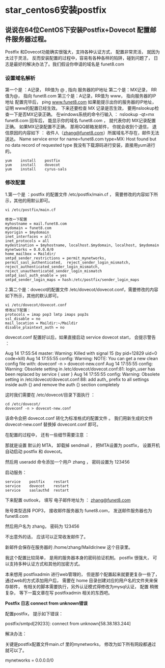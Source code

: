 # star_centos6安装postfix

## 说说在64位CentOS下安装Postfix+Dovecot 配置邮件服务器过程。

Postfix 和Dovecot功能确实很强大，支持各种认证方式， 配置非常灵活， 就因为太过于灵活， 反而安装配置的过程中，容易有各种各样的陷阱，碰到问题了， 日志是最好的解决办法了。我们假设你申请的域名是 funet8.com 

### 设置域名解析

第一个是 ：A记录，  RR值为 @ ,    指向 服务器的IP地址
第二个是：MX记录， RR值为@， 指向 funet8.com
第三个是：A记录，RR值为 www， 指向服务器的IP地址
配置完毕后，  ping    www.funet8.com  如果能提示出你的服务器的IP地址， 证明 www的配置已经生效。
下来还要检查 MX 记录是否生效， 要用nslookup检查一下是否MX记录正确。
在windows系统的命令行输入 ：  nslookup    -qt=mx    funet8.com   回车后，
能显示你的域名    funet8.com  ， 就代表你的 MX记录配置正确。
如果MX记录配置不正确， 那用QQ邮箱发邮件， 你就会收到个退信， 退信原因的内容如下 ：
收件人（zhang@funet8.com）所属域名不存在，邮件无法送达。
Name service error for name=funet8.com type=MX: Host found but no data record of requested type
我没有下载源码进行安装，直接用yum进行的。

```
yum    install    postfix
yum    install    dovecot
yum    install    cyrus-sals
```
###  修改配置
1.第一个是 ：postfix 的配置文件    /etc/postfix/main.cf ，  需要修改的内容如下所示，其他的用默认即可。

```
vi /etc/postfix/main.cf

修改一下配置
myhostname = mail.funet8.com
mydomain = funet8.com
myorigin = $mydomain
inet_interfaces = all
inet_protocols = all
mydestination = $myhostname, localhost.$mydomain, localhost, $mydomain
mynetworks = 0.0.0.0/0
home_mailbox = Maildir/
smtpd_sender_restrictions = permit_mynetworks,  permit_sasl_authenticated,  reject_sender_login_mismatch, reject_authenticated_sender_login_mismatch, reject_unauthenticated_sender_login_mismatch 
smtpd_sasl_auth_enable = yes
smtpd_sender_login_maps = hash:/etc/postfix/sender_login_maps
```
2.第二个是：dovecot的配置文件  /etc/dovecot/dovecot.conf，需要修改的内容如下所示，其他的默认即可。
```
vi /etc/dovecot/dovecot.conf
修改以下配置：
protocols = imap pop3 lmtp imaps pop3s
ssl_disable = no
mail_location = Maildir:~/Maildir
disable_plaintext_auth = no
```
dovecot.conf 配置好以后，如果直接启动    service  dovecot  start，  会提示警告 ：

Aug 14 17:55:54 master: Warning: Killed with signal 15 (by pid=12829 uid=0 code=kill)
Aug 14 17:55:55 config: Warning: NOTE: You can get a new clean config file with: doveconf -n > dovecot-new.conf
Aug 14 17:55:55 config: Warning: Obsolete setting in /etc/dovecot/dovecot.conf:81: login_user has been replaced by service { user }
Aug 14 17:55:55 config: Warning: Obsolete setting in /etc/dovecot/dovecot.conf:88: add auth_ prefix to all settings inside auth {} and remove the auth {} section completely

这时我们需要在    /etc/dovecot/目录下面执行  ：

```
cd /etc/dovecot/
doveconf -n > dovecot-new.conf
```
该命令会把  dovecot.conf  转化为标准格式的配置文件 。 我们用新生成的文件  dovecot-new.conf 替换掉 dovecont.conf 即可。

在配置的过程中， 还有一些细节需要注意 ：

那就是设置 默认的 MTA，  卸载掉  sendmail ， 把MTA设置为 postfix，  设置开机自动启动  postfix  和  dovecot。

然后用 useradd  命令添加一个用户  zhang ， 密码设置为  123456

启动服务：
```
service    postfix    restart
service    dovecot    restart
service    saslauthd  restart
```
下来配置  outlook，  填写 电子邮件地址为 ： zhang@funet8.com

账号类型选择  POP3，  接收邮件服务器为    funet8.com，  发送邮件服务器也为  funet8.com

然后用户名为    zhang，  密码为  123456

不出意外的话，  应该可以正常收发邮件了。

新邮件会保存在服务器的    /home/zhang/Maildir/new    这个目录里。

我这个配置比较简单， 是用的服务器本身的密码验证机制。  postfix 很强大， 可以支持多种认证方式和其他的加密方式。

本来想用  postfixadmin 进行web管理的，  但是那个配置起来就要更复杂一些了，  通过web的方式添加用户后， 需要在  home 目录创建对应的用户名的文件夹来保存邮件， 有相关的脚本需要执行，另外认证模式得修改为mysql认证， 配置 稍微复杂， 等下一篇文章在写 postfixadmin 相关的东西吧。

**Postfix 日志 connect from unknown错误**

配置postfix， 提示如下错误：

postfix/smtpd[29233]: connect from unknown[58.38.183.244]

解决办法：

关键是postfix配置文件main.cf 里的mynetworks， 修改为如下所有网段都通过就可以了。

mynetworks = 0.0.0.0/0



